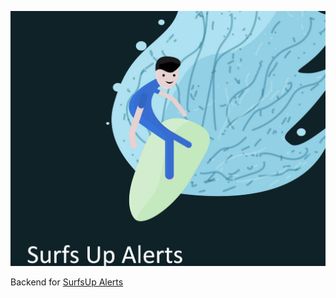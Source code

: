 ![Screenshot](Surfsup.png)

Backend for [SurfsUp Alerts](https://play.google.com/store/apps/details?id=com.passiondigital.surfsup.android) 
